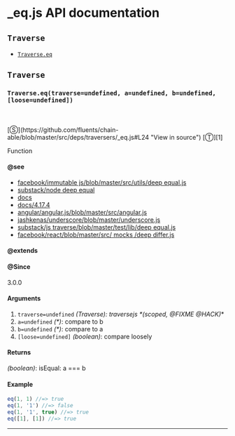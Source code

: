 # _eq.js API documentation

<!-- div class="toc-container" -->

<!-- div -->

## `Traverse`
* <a href="#Traverse-prototype-eq"  data-meta="eq traverse undefined a undefined b undefined loose undefined"  data-call="eq traverse undefined a undefined b undefined loose undefined"  data-category="Methods"  data-description="Function"  data-name="eq"  data-member="Traverse"  data-see="href https github com facebook immutable js blob master src utils deepEqual js label facebook immutable js blob master src utils deep equal js href https github com substack node deep equal label substack node deep equal href http ramdajs com docs equals label docs href https lodash com docs 4 17 4 isEqual label docs 4 17 4 href https github com angular angular js blob master src Angular js label angular angular js blob master src angular js href https github com jashkenas underscore blob master underscore js L1183 label jashkenas underscore blob master underscore js href https github com substack js traverse blob master test lib deep equal js label substack js traverse blob master test lib deep equal js href https github com facebook react blob master src mocks deepDiffer js label facebook react blob master src mocks deep differ js"  data-all="meta eq traverse undefined a undefined b undefined loose undefined call eq traverse undefined a undefined b undefined loose undefined category Methods description Function name eq member Traverse see href https github com facebook immutable js blob master src utils deepEqual js label facebook immutable js blob master src utils deep equal js href https github com substack node deep equal label substack node deep equal href http ramdajs com docs equals label docs href https lodash com docs 4 17 4 isEqual label docs 4 17 4 href https github com angular angular js blob master src Angular js label angular angular js blob master src angular js href https github com jashkenas underscore blob master underscore js L1183 label jashkenas underscore blob master underscore js href https github com substack js traverse blob master test lib deep equal js label substack js traverse blob master test lib deep equal js href https github com facebook react blob master src mocks deepDiffer js label facebook react blob master src mocks deep differ js notes todos klassProps" >`Traverse.eq`</a>

<!-- /div -->

<!-- /div -->

<!-- div class="doc-container" -->

<!-- div -->

## `Traverse`

<!-- div -->

<h3 id="Traverse-prototype-eq" data-member="Traverse" data-category="Methods" data-name="eq"><code>Traverse.eq(traverse=undefined, a=undefined, b=undefined, [loose=undefined])</code></h3>
<br>
<br>
[&#x24C8;](https://github.com/fluents/chain-able/blob/master/src/deps/traversers/_eq.js#L24 "View in source") [&#x24C9;][1]

Function


#### @see 

* <a href="https://github.com/facebook/immutable-js/blob/master/src/utils/deepEqual.js" >facebook/immutable js/blob/master/src/utils/deep equal.js</a>
* <a href="https://github.com/substack/node-deep-equal" >substack/node deep equal</a>
* <a href="http://ramdajs.com/docs/#equals" >docs</a>
* <a href="https://lodash.com/docs/4.17.4#isEqual" >docs/4.17.4</a>
* <a href="https://github.com/angular/angular.js/blob/master/src/Angular.js" >angular/angular.js/blob/master/src/angular.js</a>
* <a href="https://github.com/jashkenas/underscore/blob/master/underscore.js#L1183" >jashkenas/underscore/blob/master/underscore.js</a>
* <a href="https://github.com/substack/js-traverse/blob/master/test/lib/deep_equal.js" >substack/js traverse/blob/master/test/lib/deep equal.js</a>
* <a href="https://github.com/facebook/react/blob/master/src/__mocks__/deepDiffer.js" >facebook/react/blob/master/src/ mocks /deep differ.js</a>

#### @extends




#### @Since
3.0.0

#### Arguments
1. `traverse=undefined` *(Traverse): traversejs &#42;(scoped, @FIXME @HACK)*&#42;
2. `a=undefined` *(&#42;)*: compare to b
3. `b=undefined` *(&#42;)*: compare to a
4. `[loose=undefined]` *(boolean)*: compare loosely

#### Returns
*(boolean)*: isEqual: a === b

#### Example
```js
eq(1, 1) //=> true
eq(1, '1') //=> false
eq(1, '1', true) //=> true
eq([1], [1]) //=> true

```
---

<!-- /div -->

<!-- /div -->

<!-- /div -->

 [1]: #traverse "Jump back to the TOC."
